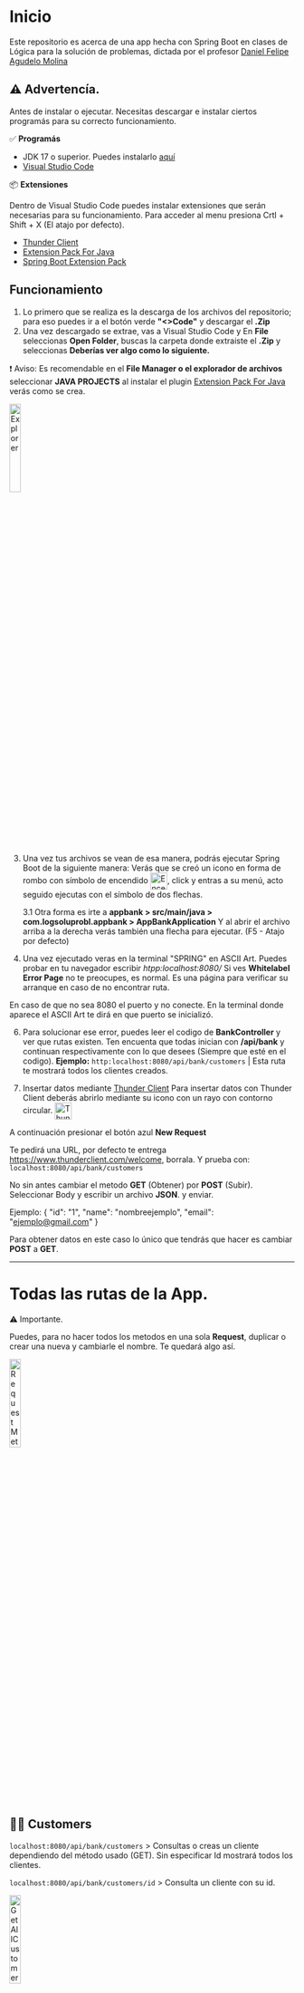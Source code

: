 # Inicio 
Este repositorio es acerca de una app hecha con Spring Boot en clases de Lógica para la solución de problemas, dictada por el profesor [Daniel Felipe Agudelo Molina](https://github.com/DanielDev87)


## ⚠️ Advertencía.
Antes de instalar o ejecutar.
Necesitas descargar e instalar ciertos programás para su correcto funcionamiento.

✅ **Programás**
- JDK 17 o superior. Puedes instalarlo [aquí](https://www.oracle.com/java/technologies/downloads/)
- [Visual Studio Code ](https://code.visualstudio.com/)

📦 **Extensiones**

Dentro de Visual Studio Code puedes instalar extensiones que serán necesarias para su funcionamiento. 
Para acceder al menu presiona Crtl + Shift + X (El atajo por defecto).
- [Thunder Client](https://marketplace.visualstudio.com/items?itemName=rangav.vscode-thunder-client)
- [Extension Pack For Java](https://marketplace.visualstudio.com/items?itemName=vscjava.vscode-java-pack)
- [Spring Boot Extension Pack](https://marketplace.visualstudio.com/items?itemName=vmware.vscode-boot-dev-pack)

## Funcionamiento

1. Lo primero que se realiza es la descarga de los archivos del repositorio; para eso puedes ir a el botón verde **"<>Code"** y descargar el **.Zip**
2. Una vez descargado se extrae, vas a Visual Studio Code y En **File** seleccionas **Open Folder**, buscas la carpeta donde extraiste el **.Zip** y seleccionas **Deberías ver algo como lo siguiente.**

❗ Aviso: Es recomendable en el **File Manager o el explorador de archivos** seleccionar **JAVA PROJECTS** al instalar el plugin [Extension Pack For Java](https://marketplace.visualstudio.com/items?itemName=vscjava.vscode-java-pack) verás como se crea.

<img src="https://raw.githubusercontent.com/DavidMrn/logic_app_bank/refs/heads/main/docs/images/ExplorerImage.png" alt="Explorer" width="20%"/>

3. Una vez tus archivos se vean de esa manera, podrás ejecutar Spring Boot de la siguiente manera: Verás que se creó un icono en forma de rombo con símbolo de encendido 
<img src="docs/images/encendido.png" alt="Encendido" width="30" style="vertical-align:middle;" />, click y entras a su menú, acto seguido ejecutas con el símbolo de dos flechas.

   3.1 Otra forma es irte a **appbank > src/main/java > com.logsoluprobl.appbank > AppBankApplication** Y al abrir el archivo arriba a la derecha verás también una flecha para ejecutar. (F5 - Atajo por defecto)

4. Una vez ejecutado veras en la terminal "SPRING" en ASCII Art. Puedes probar en tu navegador escribir *htpp:localhost:8080/* Si ves **Whitelabel Error Page** no te preocupes, es normal. Es una página para verificar su arranque en caso de no encontrar ruta.

En caso de que no sea 8080 el puerto y no conecte. En la terminal donde aparece el ASCII Art te dirá en que puerto se inicializó.


6. Para solucionar ese error, puedes leer el codigo de **BankController** y ver que rutas existen.
   Ten encuenta que todas inician con **/api/bank** y continuan respectivamente con lo que desees (Siempre que esté en el codigo).
   **Ejemplo:** `http:localhost:8080/api/bank/customers` | Esta ruta te mostrará todos los clientes creados.

7. Insertar datos mediante [Thunder Client](https://marketplace.visualstudio.com/items?itemName=rangav.vscode-thunder-client)
  Para insertar datos con Thunder Client deberás abrirlo mediante su icono con un rayo con contorno circular. <img src="docs/images/thunder.png" alt="Thunder" width="30" style="vertical-align:middle;" />

A continuación presionar el botón azul **New Request** 

Te pedirá una URL, por defecto te entrega https://www.thunderclient.com/welcome, borrala. Y prueba con: `localhost:8080/api/bank/customers`

No sin antes cambiar el metodo **GET** (Obtener) por **POST** (Subir). Seleccionar Body y escribir un archivo **JSON**. y enviar.

Ejemplo: 
{
  "id": "1",
  "name": "nombreejemplo",
  "email": "ejemplo@gmail.com"
}

Para obtener datos en este caso lo único que tendrás que hacer es cambiar **POST** a **GET**.


---

# Todas las rutas de la App.

⚠️ Importante.

Puedes, para no hacer todos los metodos en una sola **Request**, duplicar o crear una nueva y cambiarle el nombre. Te quedará algo así.

<img src="https://raw.githubusercontent.com/DavidMrn/logic_app_bank/refs/heads/main/docs/images/RequestMethodsImage.png" style="width:20%;" alt="RequestMethodsImage">


## 👨‍🦲 Customers

`localhost:8080/api/bank/customers` > Consultas o creas un cliente dependiendo del método usado (GET). Sin especificar Id mostrará todos los clientes.

`localhost:8080/api/bank/customers/id` > Consulta un cliente con su id.

<img src="https://raw.githubusercontent.com/DavidMrn/logic_app_bank/refs/heads/main/docs/images/GetAllCustomers.png" style="width:20%;" alt="GetAllCustomers">


## 🪪 Accounts

`localhost:8080/api/bank/customers/1/accounts` > Crear una cuenta bancaria de tipo SAVINGS o CHECKING asociada a un cliente (cliente con Id: 1).

Para Savings: parameter se interpreta como tasa de interés (interestRate).
Para Checking: parameter se interpreta como límite de sobregiro (overdraftLimit).

Ejemplo JSON:

{
"type": "SAVINGS",
"accountId": "Ac1",
"parameter": 0.05
}

<img src="https://raw.githubusercontent.com/DavidMrn/logic_app_bank/refs/heads/main/docs/images/CreateAccount.png" style="width:20%;" alt="CreateAccount">

`localhost:8080/api/bank/accounts/Ac2` > Consulta cuentas por id, en este caso "Ac2" o el valor que le agregues.
Esta cuenta está asociada al cliente 2.

<img src="https://raw.githubusercontent.com/DavidMrn/logic_app_bank/refs/heads/main/docs/images/AccountById.png" style="width:20%;" alt="AccountById">

`localhost:8080/api/bank/accounts/Ac1/deposit?amount=5000` > Deposita dinero a la cuenta con Id: Ac1 y cantidad 5000.
Esto devuelve true si se depositó correctamente, false si no.

<img src="https://raw.githubusercontent.com/DavidMrn/logic_app_bank/refs/heads/main/docs/images/DepositImage.png" style="width:20%;" alt="DepositImage">

`localhost:8080/api/bank/accounts/Ac1/withdraw?amount=2500` > Retira dinero de la cuenta con Id: Ac1 y cantidad 2500.

<img src="https://raw.githubusercontent.com/DavidMrn/logic_app_bank/refs/heads/main/docs/images/WithdrawImage.png" style="width:20%;" alt="WithdrawImage">

`localhost:8080/api/bank/accounts/Ac1/transfer` > Transfiere dinero de la cuenta con Id: Ac1 a otra cuenta (por ejemplo, "Ac2").

<img src="https://raw.githubusercontent.com/DavidMrn/logic_app_bank/refs/heads/main/docs/images/TransferImage.png" style="width:20%;" alt="TransferImage">

## 💸 Transactions

`localhost:8080/api/bank/accounts/Ac1/transactions` > Muestra todas las transaciones de una cuenta con Id en este caso: **Ac1**

<img src="https://raw.githubusercontent.com/DavidMrn/logic_app_bank/refs/heads/main/docs/images/TransactionsImage.png" style="width:20%;" alt="TrasactionsImage">

`localhost:8080/api/bank/accounts/Ac3/apply-interest` > Aplica interes a una cuenta por Id. En este caso **Ac3**. Devuelve HttpStatus como OK 200 en caso de ser aplicable.

---

`localhost:8080/api/bank/customers/2/accounts` > Obtiene todas las cuentas de un cliente por su id. En este caso: **2**

**❗Todas estas rutas se pueden copiar y visualizar en el navegador después de ejecutarlas en Thunder Client**


# ❇️ Swagger UI
Nos va a permitir ver de una forma más visual todos los metodos que esta aplicación contiene.
Para verlo tienes que irte a http://localhost:8080/swagger-ui/index.html

<img src="https://raw.githubusercontent.com/DavidMrn/logic_app_bank/refs/heads/main/docs/images/swaggeruimain.png" style="width:30%;" alt="TrasactionsImage">

Para usar los metodos desde Swaagger UI tendrás que darle click y a continuación: al botón *Try it out*
   > Recordatorio: Hay metodos que dependen de otros para dar respuesta, como lo son el obtener clientes, sin clientes anteriormente creados este da error.

En este ejemplo se realiza con crear cliente y después obtener cliente por id.
Le damos los valores también en Json y executamos.

<img src="https://raw.githubusercontent.com/DavidMrn/logic_app_bank/refs/heads/main/docs/images/createacustomerswagger.png" style="width:30%;" alt="TrasactionsImage">

Obteniendo por ID: 

<img src="https://raw.githubusercontent.com/DavidMrn/logic_app_bank/refs/heads/main/docs/images/getcustomerbyidswagger.png" style="width:30%;" alt="TrasactionsImage">

Y así con los demás metodos, como crear cuenta. 


## Accounts Swagger UI

Crear cuenta enlazando a un cliente.

<img src="https://raw.githubusercontent.com/DavidMrn/logic_app_bank/refs/heads/main/docs/images/createaccountcustomer.png" style="width:30%;" alt="TrasactionsImage">

Transferir a cuenta.

<img src="https://raw.githubusercontent.com/DavidMrn/logic_app_bank/refs/heads/main/docs/images/transferto.png" style="width:30%;" alt="TrasactionsImage">

Retirar de cuenta.

<img src="https://raw.githubusercontent.com/DavidMrn/logic_app_bank/refs/heads/main/docs/images/withdrawacc.png" style="width:30%;" alt="TrasactionsImage">

Depositar a cuenta.

<img src="https://raw.githubusercontent.com/DavidMrn/logic_app_bank/refs/heads/main/docs/images/depositacc.png" style="width:30%;" alt="TrasactionsImage">

Obtener cuenta por Id.

<img src="https://raw.githubusercontent.com/DavidMrn/logic_app_bank/refs/heads/main/docs/images/getaccountbyid.png" style="width:30%;" alt="TrasactionsImage">


Obtener todas las transacciones de una cuenta por Id.

<img src="https://raw.githubusercontent.com/DavidMrn/logic_app_bank/refs/heads/main/docs/images/gettransbyid.png" style="width:30%;" alt="TrasactionsImage">


